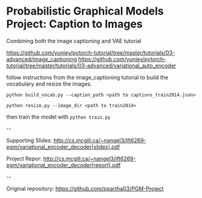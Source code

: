 ﻿# Probabilistic Graphical Models Project: Caption to Images

Combining both the image captioning and VAE tutorial

https://github.com/yunjey/pytorch-tutorial/tree/master/tutorials/03-advanced/image_captioning
https://github.com/yunjey/pytorch-tutorial/tree/master/tutorials/03-advanced/variational_auto_encoder

follow instructions from the image_captioning tutorial to build the vocabulary and resize the images.

``` python build_vocab.py --caption_path <path to captions_train2014.json> ```

``` python resize.py --image_dir <path to train2014> ```

then train the model with ```python train.py ```


--

Supporting Slides: http://cs.mcgill.ca/~nangel3/ift6269-pgm/variational_encoder_decoder[slides].pdf

Project Repor: http://cs.mcgill.ca/~nangel3/ift6269-pgm/variational_encoder_decoder[report].pdf

--

Original repository: https://github.com/ppartha03/PGM-Project
